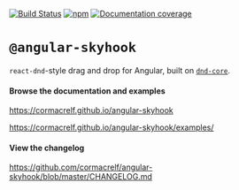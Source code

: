 [![Build Status](https://travis-ci.org/cormacrelf/angular-skyhook.svg?branch=master)](https://travis-ci.org/cormacrelf/angular-skyhook) 
[![npm](https://img.shields.io/npm/v/@angular-skyhook/core.svg)](https://www.npmjs.com/package/@angular-skyhook/core)
[![Documentation coverage](https://cormacrelf.github.io/angular-skyhook/images/coverage-badge-documentation.svg)](https://cormacrelf.github.io/angular-skyhook/coverage.html)

# `@angular-skyhook`

`react-dnd`-style drag and drop for Angular, built on
[`dnd-core`](https://github.com/react-dnd/react-dnd).

#### Browse the documentation and examples

https://cormacrelf.github.io/angular-skyhook

https://cormacrelf.github.io/angular-skyhook/examples/

#### View the changelog

https://github.com/cormacrelf/angular-skyhook/blob/master/CHANGELOG.md

